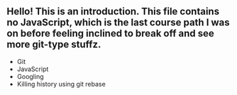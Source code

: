 Hello! This is an introduction. This file contains no JavaScript, which is the last course path I was on before feeling inclined to break off and see more git-type stuffz.
----------------
* Git
* JavaScript
* Googling
* Killing history using git rebase
